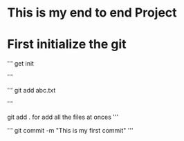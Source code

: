 # This is my end to end Project 

# First initialize the git 
'''
get init

'''

'''
git add abc.txt

'''

git add . for add all the files at onces 
'''

'''
git commit -m "This is my first commit"
''' 